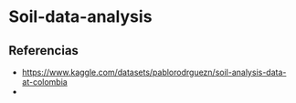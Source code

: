 # Soil-data-analysis


## Referencias

 - https://www.kaggle.com/datasets/pablorodrguezn/soil-analysis-data-at-colombia
 - 
